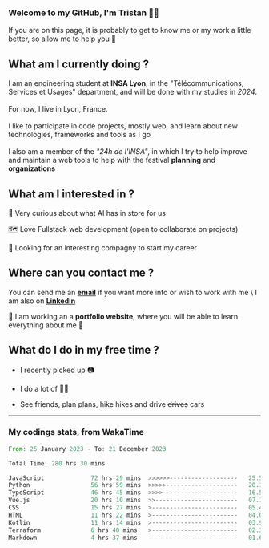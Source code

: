 ### Welcome to my GitHub, I'm Tristan 👨‍💻

If you are on this page, it is probably to get to know me or my work a little better, so allow me to help you 💁

## What am I currently doing ?

I am an engineering student at **INSA Lyon**, in the "Télécommunications, Services et Usages" department, and will be done with my studies in *2024*. \
\
For now, I live in Lyon, France. \
\
I like to participate in code projects, mostly web, and learn about new technologies, frameworks and tools as I go
\
\
I also am a member of the *"24h de l'INSA"*, in which I ~~try to~~  help improve and maintain a web tools to help with the festival **planning** and **organizations**

## What am I interested in ?
   
   🤖 Very curious about what AI has in store for us
   
   🗺️ Love Fullstack web development (open to collaborate on projects)

   🤔 Looking for an interesting compagny to start my career

## Where can you contact me ?

You can send me an **[email](mailto:tristan.dve@gmail.com)** if you want more info or wish to work with me \\
I am also on **[LinkedIn](https://www.linkedin.com/in/tristan-devin/)**

🚧 I am working an a **portfolio website**, where you will be able to learn everything about me 🚧

## What do I do in my free time ?

 - I recently picked up 📷
   
 - I do a lot of 🧗‍♂️
   
 - See friends, plan plans, hike hikes and drive ~~drives~~ cars

---
### My codings stats, from WakaTime

<!--START_SECTION:waka-->

```rust
From: 25 January 2023 - To: 21 December 2023

Total Time: 280 hrs 30 mins

JavaScript             72 hrs 29 mins  >>>>>>-------------------   25.57 %
Python                 56 hrs 59 mins  >>>>>--------------------   20.11 %
TypeScript             46 hrs 45 mins  >>>>---------------------   16.50 %
Vue.js                 20 hrs 10 mins  >>-----------------------   07.12 %
CSS                    15 hrs 27 mins  >------------------------   05.46 %
HTML                   11 hrs 22 mins  >------------------------   04.02 %
Kotlin                 11 hrs 14 mins  >------------------------   03.97 %
Terraform              6 hrs 40 mins   >------------------------   02.36 %
Markdown               4 hrs 37 mins   -------------------------   01.63 %
```

<!--END_SECTION:waka-->
